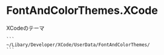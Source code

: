 FontAndColorThemes.XCode
========================

XCodeのテーマ

    ```
    ~/Libary/Developer/XCode/UserData/FontAndColorThemes/
    ```
